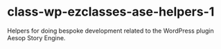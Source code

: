 class-wp-ezclasses-ase-helpers-1
================================

Helpers for doing bespoke development related to the WordPress plugin Aesop Story Engine. 
